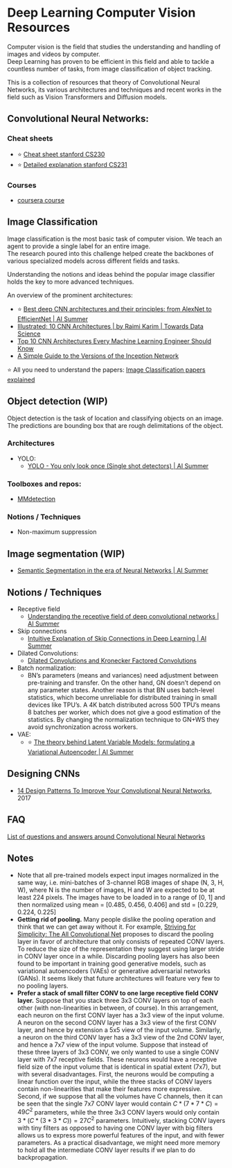 # Deep Learning Computer Vision Resources

Computer vision is the field that studies the understanding and handling of images and videos by computer.  
Deep Learning has proven to be efficient in this field and able to tackle a countless number of tasks, from image classification of object tracking. 

This is a collection of resources that theory of Convolutional Neural Networks, its various architectures and techniques and recent works in the field such as Vision Transformers and Diffusion models.

## **Convolutional Neural Networks**:

### Cheat sheets
* ⭐ [Cheat sheet stanford CS230](https://stanford.edu/~shervine/teaching/cs-230/cheatsheet-convolutional-neural-networks)
* ⭐ [Detailed explanation stanford CS231](https://cs231n.github.io/convolutional-networks/)

### Courses

* [coursera course](https://www.coursera.org/learn/convolutional-neural-networks?irclickid=WUyTrCUidxyNRpEy9e3E-XntUkAzwmXb102tWs0&irgwc=1&utm_medium=partners&utm_source=impact&utm_campaign=2757406&utm_content=b2c)



## Image Classification
Image classification is the most basic task of computer vision. We teach an agent to provide a single label for an entire image.  
The research poured into this challenge helped create the backbones of various specialized models across different fields and tasks.

Understanding the notions and ideas behind the popular image classifier holds the key to more advanced techniques.


An overview of the prominent architectures:
  * ⭐ [Best deep CNN architectures and their principles: from AlexNet to EfficientNet | AI Summer](https://theaisummer.com/cnn-architectures/)
  * [Illustrated: 10 CNN Architectures | by Raimi Karim | Towards Data Science](https://towardsdatascience.com/illustrated-10-cnn-architectures-95d78ace614d)
  * [Top 10 CNN Architectures Every Machine Learning Engineer Should Know](https://towardsdatascience.com/top-10-cnn-architectures-every-machine-learning-engineer-should-know-68e2b0e07201)
  * [A Simple Guide to the Versions of the Inception Network](https://towardsdatascience.com/a-simple-guide-to-the-versions-of-the-inception-network-7fc52b863202)

⭐ All you need to understand the papers: [Image Classification papers explained](image-classification-papers.md)

## Object detection (WIP)

Object detection is the task of location and classifying objects on an image. The predictions are bounding box that are rough delimitations of the object.

### Architectures

* YOLO:
  * [YOLO - You only look once (Single shot detectors) | AI Summer](https://theaisummer.com/YOLO/)

### Toolboxes and repos:
* [MMdetection](https://github.com/open-mmlab/mmdetection)

### Notions / Techniques
* Non-maximum suppression


## Image segmentation (WIP)


* [Semantic Segmentation in the era of Neural Networks | AI Summer](https://theaisummer.com/Semantic_Segmentation/) 


## Notions / Techniques
* Receptive field
  * [Understanding the receptive field of deep convolutional networks | AI Summer](https://theaisummer.com/receptive-field/)
* Skip connections
  * [Intuitive Explanation of Skip Connections in Deep Learning | AI Summer ](https://theaisummer.com/skip-connections/)
* Dilated Convolutions:
  * [Dilated Convolutions and Kronecker Factored Convolutions](https://www.inference.vc/dilated-convolutions-and-kronecker-factorisation/)
* Batch normalization:
  * BN’s parameters (means and variances) need adjustment between pre-training and transfer. On the other hand, GN doesn’t depend on any parameter states. Another reason is that BN uses batch-level statistics, which become unreliable for distributed training in small devices like TPU’s. A 4K batch distributed across 500 TPU’s means 8 batches per worker, which does not give a good estimation of the statistics. By changing the normalization technique to GN+WS they avoid synchronization across workers.
* VAE:
  * ⭐ [The theory behind Latent Variable Models: formulating a Variational Autoencoder | AI Summer](https://theaisummer.com/latent-variable-models/)


## Designing CNNs

* [14 Design Patterns To Improve Your Convolutional Neural Networks](https://medium.com/topbots/14-design-patterns-to-improve-your-convolutional-neural-networks-971bb388a082), 2017

## FAQ

[List of questions and answers around Convolutional Neural Networks](faq.md)



## Notes
* Note that all pre-trained models expect input images normalized in the same way, i.e. mini-batches of 3-channel RGB images of shape (N, 3, H, W), where N is the number of images, H and W are expected to be at least 224 pixels. The images have to be loaded in to a range of [0, 1] and then normalized using mean = [0.485, 0.456, 0.406] and std = [0.229, 0.224, 0.225]
* **Getting rid of pooling.** Many people dislike the pooling operation and think that we can get away without it. For example, [Striving for Simplicity: The All Convolutional Net](https://arxiv.org/abs/1412.6806) proposes to discard the pooling layer in favor of architecture that only consists of repeated CONV layers. To reduce the size of the representation they suggest using larger stride in CONV layer once in a while. Discarding pooling layers has also been found to be important in training good generative models, such as variational autoencoders (VAEs) or generative adversarial networks (GANs). It seems likely that future architectures will feature very few to no pooling layers.
* **Prefer a stack of small filter CONV to one large receptive field CONV layer.** Suppose that you stack three 3x3 CONV layers on top of each other (with non-linearities in between, of course). In this arrangement, each neuron on the first CONV layer has a 3x3 view of the input volume. A neuron on the second CONV layer has a 3x3 view of the first CONV layer, and hence by extension a 5x5 view of the input volume. Similarly, a neuron on the third CONV layer has a 3x3 view of the 2nd CONV layer, and hence a 7x7 view of the input volume. Suppose that instead of these three layers of 3x3 CONV, we only wanted to use a single CONV layer with 7x7 receptive fields. These neurons would have a receptive field size of the input volume that is identical in spatial extent (7x7), but with several disadvantages. First, the neurons would be computing a linear function over the input, while the three stacks of CONV layers contain non-linearities that make their features more expressive. Second, if we suppose that all the volumes have C
channels, then it can be seen that the single 7x7 CONV layer would contain $C*(7*7*C)=49C^2$ parameters, while the three 3x3 CONV layers would only contain $3*(C*(3*3
*C))=27C^2$ parameters. Intuitively, stacking CONV layers with tiny filters as opposed to having one CONV layer with big filters allows us to express more powerful features of the input, and with fewer parameters. As a practical disadvantage, we might need more memory to hold all the intermediate CONV layer results if we plan to do backpropagation.


